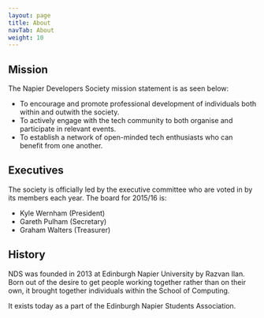 ```yaml
---
layout: page
title: About
navTab: About
weight: 10
---
```


## Mission
The Napier Developers Society mission statement is as seen below:

* To encourage and promote professional development of individuals both within and outwith the society.
* To actively engage with the tech community to both organise and participate in relevant events.
* To establish a network of open-minded tech enthusiasts who can benefit from one another.

## Executives
The society is officially led by the executive committee who are voted in by its members each year. The board for 2015/16 is:

- Kyle Wernham (President)
- Gareth Pulham (Secretary)
- Graham Walters (Treasurer)

## History
NDS was founded in 2013 at Edinburgh Napier University by Razvan Ilan. Born out of the desire to get people working together rather than on their own, it brought together individuals within the School of Computing. 

It exists today as a part of the Edinburgh Napier Students Association.